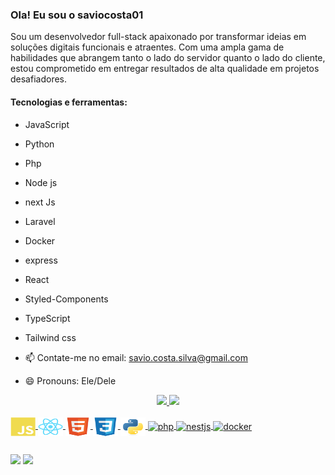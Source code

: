### Ola! Eu sou o saviocosta01

Sou um desenvolvedor full-stack apaixonado por transformar ideias em soluções digitais funcionais e atraentes. Com uma ampla gama de habilidades que abrangem tanto o lado do servidor quanto o lado do cliente, estou comprometido em entregar resultados de alta qualidade em projetos desafiadores.

<h4>Tecnologias e ferramentas:</h4>

- JavaScript
- Python
- Php
- Node js
- next Js
- Laravel
- Docker
- express
- React
- Styled-Components
- TypeScript
- Tailwind css


- 📫 Contate-me no email: savio.costa.silva@gmail.com
- 😄 Pronouns: Ele/Dele

<div align="center">
  <a href="https://github.com/saviocosta01">
  <img height="180em" src="https://github-readme-stats.vercel.app/api?username=saviocosta01&show_icons=true&theme=dracula&include_all_commits=true&count_private=true"/>
  <img height="180em" src="https://github-readme-stats.vercel.app/api/top-langs/?username=saviocosta01&layout=compact&langs_count=7&theme=dracula"/>
</div>
  
  <div style="display: inline_block"><br>
  <img align="center" alt="savio-Js" height="30" width="40" src="https://raw.githubusercontent.com/devicons/devicon/master/icons/javascript/javascript-plain.svg">
 
  <img align="center" alt="savio-React" height="30" width="40" src="https://raw.githubusercontent.com/devicons/devicon/master/icons/react/react-original.svg">
  <img align="center" alt="savio-HTML" height="30" width="40" src="https://raw.githubusercontent.com/devicons/devicon/master/icons/html5/html5-original.svg">
  <img align="center" alt="savio-CSS" height="30" width="40" src="https://raw.githubusercontent.com/devicons/devicon/master/icons/css3/css3-original.svg">
  <img align="center" alt="savio-Python" height="30" width="40" src="https://raw.githubusercontent.com/devicons/devicon/master/icons/python/python-original.svg">
 <img align="center" alt="php" height="30" width="40" src="https://cdn.jsdelivr.net/gh/devicons/devicon/icons/php/php-original.svg" />
 <img align="center" alt="nestjs" height="30" width="40" src="https://cdn.jsdelivr.net/gh/devicons/devicon/icons/nestjs/nestjs-plain.svg" />
 <img align="center" alt="docker" height="30" width="40" src="https://cdn.jsdelivr.net/gh/devicons/devicon/icons/docker/docker-plain.svg" />
  
</div>
  
  ##
  
  <div> 

  <a href = "mailto:savio.costa.silva@gmail.com"><img src="https://img.shields.io/badge/-Gmail-%23333?style=for-the-badge&logo=gmail&logoColor=white" target="_blank"></a>
  <a href="https://www.linkedin.com/in/savio-costa-/" target="_blank"><img src="https://img.shields.io/badge/-LinkedIn-%230077B5?style=for-the-badge&logo=linkedin&logoColor=white" target="_blank"></a> 

 
</div>
